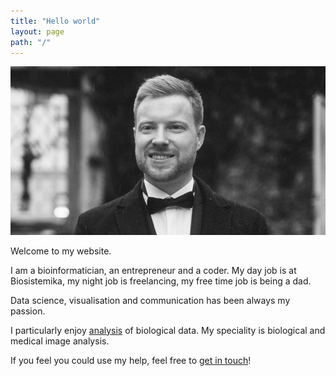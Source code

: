 ```yaml
---
title: "Hello world"
layout: page
path: "/"
---
```

![Profile picture](./profilka_small.jpg)

Welcome to my website.

I am a bioinformatician, an entrepreneur and a coder. My day job is at Biosistemika, my night job is freelancing, my free time job is being a dad. 

Data science, visualisation and communication has been always my passion. 

I particularly enjoy [analysis](research/) of biological data. My speciality is biological and medical image analysis. 

If you feel you could use my help, feel free to [get in touch](contact/)!